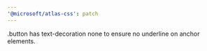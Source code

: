 ```yaml
---
'@microsoft/atlas-css': patch
---
```


.button has text-decoration none to ensure no underline on anchor elements.
